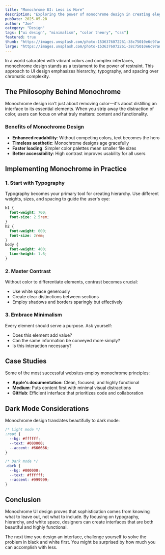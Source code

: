 ```yaml
---
title: "Monochrome UI: Less is More"
description: "Exploring the power of monochrome design in creating elegant, focused user interfaces."
pubDate: 2025-05-28
author: "Joe"
category: "Design"
tags: ["ui design", "minimalism", "color theory", "css"]
featured: true
thumb: "https://images.unsplash.com/photo-1536376072261-38c75010e6c9?auto=format&fit=crop&w=400&q=80"
large: "https://images.unsplash.com/photo-1536376072261-38c75010e6c9?auto=format&fit=crop&w=2400&q=80"
---
```


In a world saturated with vibrant colors and complex interfaces, monochrome design stands as a testament to the power of restraint. This approach to UI design emphasizes hierarchy, typography, and spacing over chromatic complexity.

## The Philosophy Behind Monochrome

Monochrome design isn't just about removing color—it's about distilling an interface to its essential elements. When you strip away the distraction of color, users can focus on what truly matters: content and functionality.

### Benefits of Monochrome Design

- **Enhanced readability**: Without competing colors, text becomes the hero
- **Timeless aesthetic**: Monochrome designs age gracefully
- **Faster loading**: Simpler color palettes mean smaller file sizes
- **Better accessibility**: High contrast improves usability for all users

## Implementing Monochrome in Practice

### 1. Start with Typography

Typography becomes your primary tool for creating hierarchy. Use different weights, sizes, and spacing to guide the user's eye:

```css
h1 {
  font-weight: 700;
  font-size: 2.5rem;
}
h2 {
  font-weight: 600;
  font-size: 2rem;
}
body {
  font-weight: 400;
  line-height: 1.6;
}
```

### 2. Master Contrast

Without color to differentiate elements, contrast becomes crucial:

- Use white space generously
- Create clear distinctions between sections
- Employ shadows and borders sparingly but effectively

### 3. Embrace Minimalism

Every element should serve a purpose. Ask yourself:

- Does this element add value?
- Can the same information be conveyed more simply?
- Is this interaction necessary?

## Case Studies

Some of the most successful websites employ monochrome principles:

- **Apple's documentation**: Clean, focused, and highly functional
- **Medium**: Puts content first with minimal visual distractions
- **GitHub**: Efficient interface that prioritizes code and collaboration

## Dark Mode Considerations

Monochrome design translates beautifully to dark mode:

```css
/* Light mode */
:root {
  --bg: #ffffff;
  --text: #000000;
  --accent: #666666;
}

/* Dark mode */
.dark {
  --bg: #000000;
  --text: #ffffff;
  --accent: #999999;
}
```

## Conclusion

Monochrome UI design proves that sophistication comes from knowing what to leave out, not what to include. By focusing on typography, hierarchy, and white space, designers can create interfaces that are both beautiful and highly functional.

The next time you design an interface, challenge yourself to solve the problem in black and white first. You might be surprised by how much you can accomplish with less.
